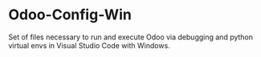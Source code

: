 # Odoo-Config-Win
Set of files necessary to run and execute Odoo via debugging and python virtual envs in Visual Studio Code with Windows.

